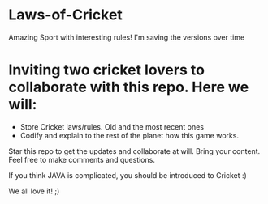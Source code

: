 # Laws-of-Cricket
Amazing Sport with interesting rules! I'm saving the versions over time

# Inviting two cricket lovers to collaborate with this repo. Here we will: 
  - Store Cricket laws/rules. Old and the most recent ones 
  - Codify and explain to the rest of the planet how this game works.

Star this repo to get the updates and collaborate at will. Bring your content. Feel free to make comments and questions.

If you think JAVA is complicated, you should be introduced to Cricket :)

We all love it! ;)
